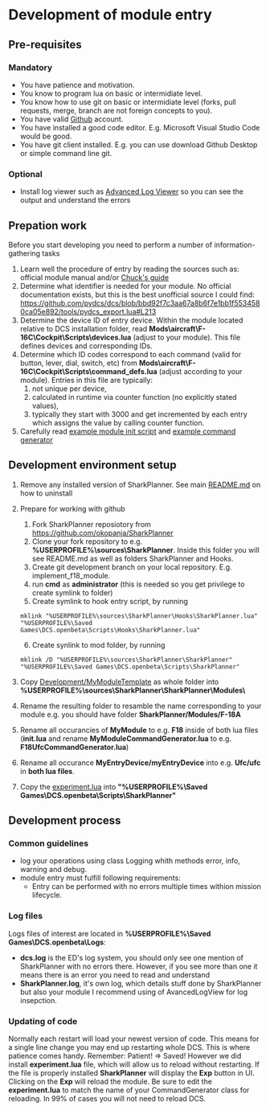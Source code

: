 # Development of module entry
## Pre-requisites
### Mandatory
- You have patience and motivation.
- You know to program lua on basic or intermidiate level.
- You know how to use git on basic or intermidiate level (forks, pull requests, merge, branch are not foreign concepts to you).
- You have valid [Github](https://github.com) account. 
- You have installed a good code editor. E.g. Microsoft Visual Studio Code would be good.
- You have git client installed. E.g. you can use download Github Desktop or simple command line git.
### Optional
- Install log viewer such as [Advanced Log Viewer](https://github.com/Scarfsail/AdvancedLogViewer) so you can see the output and understand the errors

## Prepation work
Before you start developing you need to perform a number of information-gathering tasks
1. Learn well the procedure of entry by reading the sources such as: official module manual and/or [Chuck's guide](https://chucksguides.com/)
2. Determine what identifier is needed for your module. No official documentation exists, but this is the best unofficial source I could find: https://github.com/pydcs/dcs/blob/bbd92f7c3aa67a8b6f7e1bb1f5534580ca05e892/tools/pydcs_export.lua#L213
3. Determine the device ID of entry device. Within the module located relative to DCS installation folder, read **Mods\aircraft\F-16C\Cockpit\Scripts\devices.lua** (adjust to your module). This file defines devices and corresponding IDs. 
4. Determine which ID codes correspond to each command (valid for button, lever, dial, switch, etc) from **Mods\aircraft\F-16C\Cockpit\Scripts\command_defs.lua** (adjust according to your module). Entries in this file are typically: 
   1. not unique per device, 
   2. calculated in runtime via counter function (no explicitly stated values),
   3. typically they start with 3000 and get incremented by each entry which assigns the value by calling counter function.
5. Carefully read [example module init script](MyModuleTemplate/init.lua) and [example command generator](MyModuleTemplate/MyModuleCommandGenerator.lua)

## Development environment setup
1. Remove any installed version of SharkPlanner. See main [README.md](README.md) on how to uninstall
2. Prepare for working with github
   1. Fork SharkPlanner reposiotory from https://github.com/okopanja/SharkPlanner
   2. Clone your fork repository to e.g. **%USERPROFILE%\sources\SharkPlanner**. Inside this folder you will see README.md as well as folders SharkPlanner and Hooks.
   3. Create git development branch on your local repository. E.g. implement_f18_module.
   4. run **cmd** as **administrator** (this is needed so you get privilege to create symlink to folder)
   5. Create symlink to hook entry script, by running 
   
   ```mklink "%USERPROFILE%\sources\SharkPlanner\Hooks\SharkPlanner.lua" "%USERPROFILE%\Saved Games\DCS.openbeta\Scripts\Hooks\SharkPlanner.lua"```
    
   6. Create synlink to mod folder, by running 
    
    ```mklink /D "%USERPROFILE%\sources\SharkPlanner\SharkPlanner" "%USERPROFILE%\Saved Games\DCS.openbeta\Scripts\SharkPlanner"```

5. Copy [Development/MyModuleTemplate](MyModuleTemplate) as whole folder into **%USERPROFILE%\sources\SharkPlanner\SharkPlanner\Modules\\**
6. Rename the resulting folder to resamble the name corresponding to your module e.g. you should have folder **SharkPlanner/Modules/F-18A**
7. Rename all occurancies of **MyModule** to e.g. **F18** inside of both lua files (**init.lua** and rename **MyModuleCommandGenerator.lua** to e.g. **F18UfcCommandGenerator.lua**)
8. Rename all occurance **MyEntryDevice/myEntryDevice** into e.g. **Ufc/ufc** in **both lua files**.
9. Copy the [experiment.lua](experiment.lua) into **"%USERPROFILE%\Saved Games\DCS.openbeta\Scripts\SharkPlanner"**

## Development process
### Common guidelines
- log your operations using class Logging whith methods error, info, warning and debug.
- module entry must fulfill following requirements:
  - Entry can be performed with no errors multiple times withion mission lifecycle. 

### Log files
Logs files of interest are located in **%USERPROFILE%\Saved Games\DCS.openbeta\Logs**:
- **dcs.log** is the ED's log system, you should only see one mention of SharkPlanner with no errors there. However, if you see more than one it means there is an error you need to read and understand
- **SharkPlanner.log**, it's own log, which details stuff done by SharkPlanner but also your module
I recommend using of AvancedLogView for log insepction.  

### Updating of code
Normally each restart will load your newest version of code. This means for a single line change you may end up restarting whole DCS. This is where patience comes handy. Remember: Patient! => Saved!
However we did install **experiment.lua** file, which will allow us to reload without restarting. If the file is properly installed **SharkPlanner** will display the **Exp** button in UI. Clicking on the **Exp** will reload the module. Be sure to edit the **experiment.lua** to match the name of your CommandGenerator class for reloading. In 99% of cases you will not need to reload DCS.


